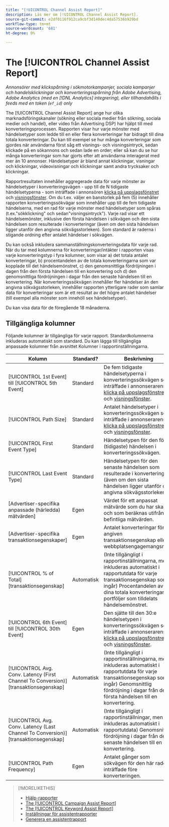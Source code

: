 ```yaml
---
title: "[!UICONTROL Channel Assist Report]"
description: Läs mer om [!UICONTROL Channel Assist Report].
source-git-commit: e2df0116f912ca9cbf3d140dec4da57536b929bd
workflow-type: tm+mt
source-wordcount: '681'
ht-degree: 0%

---
```


# The [!UICONTROL Channel Assist Report]

*Annonsörer med klickspårning i sökmotorkampanjer, sociala kampanjer och handelsklickningar och konverteringsspårning från Adobe Advertising, Adobe Analytics (med en [!DNL Analytics] integrering), eller tillhandahålls i feeds med en token (`ef_id`) only*

The [!UICONTROL Channel Assist Report] ange hur olika marknadsföringskanaler (sökning eller sociala medier från sökning, sociala medier och handel), eller video från Advertising DSP) har hjälpt till med konverteringsprocessen. Rapporten visar hur varje mönster med händelsetyper som ledde till en eller flera konverteringar har bidragit till dina totala konverteringar. Du kan till exempel se hur många konverteringar som gjordes när användarna först såg ett visnings- och visningsintryck, sedan klickade på en sökannons och sedan lade en order; eller så kan du se hur många konverteringar som har gjorts efter att användarna interagerat med mer än 10 annonser. Händelsetyper är bland annat klickningar, visningar och klickningar, videovisningar och klickningar samt andra trycksaker och klickningar. <!-- [DSP metrics may show up as "Other Path Length (<length>)" or empty; we're supposed to fill in more values for DSP at some point.] -->

Rapportresultaten innehåller aggregerade data för varje mönster av händelsetyper i konverteringsvägen - upp till de N tidigaste händelsetyperna - som inträffade i annonsören [klicka på uppslagsfönstret](/help/search-social-commerce/glossary.md#c-d) och [visningsfönster](/help/search-social-commerce/glossary.md#i-j). Om du t.ex. väljer en banstorlek på fem (5) innehåller rapporten konverteringssökvägar som innehåller upp till de fem tidigaste händelserna, med en rad för varje mönster med händelsetyper som spåras (t.ex.&quot;sökklickning&quot; och sedan&quot;visningsintryck&quot;). Varje rad visar ett händelsemönster, inklusive den första händelsen i sökvägen och den sista händelsen som resulterade i konverteringar (även om den sista händelsen ligger utanför den angivna sökvägsstorleken). Som standard är raderna i stigande ordning efter antalet händelser i sökvägen.

Du kan också inkludera sammanställningskonverteringsdata för varje rad. När du tar med kolumnerna för konverteringar/intäkter i rapporten visas varje konverteringstyp i fyra kolumner, som visar a) det totala antalet konverteringar, b) procentandelen av de totala konverteringarna som var kopplade till det händelsemönstret, c) den genomsnittliga fördröjningen i dagen från den första händelsen till en konvertering och d) den genomsnittliga fördröjningen i dagar från den senaste händelsen till en konvertering. När konverteringssökvägen innehåller fler händelser än den angivna sökvägsstorleken, innehåller rapporten ytterligare rader som samlar data för konverteringar som är ett resultat av det högre antalet händelser (till exempel alla mönster som innehöll sex händelsetyper).

Du kan visa data för de föregående 18 månaderna.

## Tillgängliga kolumner

Följande kolumner är tillgängliga för varje rapport. Standardkolumnerna inkluderas automatiskt som standard. Du kan lägga till tillgängliga anpassade kolumner från avsnittet Kolumner i rapportinställningarna.

| Kolumn | Standard? | Beskrivning |
| ---- | ---- | ---- |
| [!UICONTROL 1st Event] till [!UICONTROL 5th Event] | Standard | De fem tidigaste händelsetyperna i konverteringssökvägen som inträffade i annonserarens [klicka på uppslagsfönstret](/help/search-social-commerce/glossary.md#c-d) och [visningsfönster](/help/search-social-commerce/glossary.md#i-j). |
| [!UICONTROL Path Size] | Standard | Antalet händelsetyper i konverteringssökvägen som inträffade i annonserarens [klicka på uppslagsfönstret](/help/search-social-commerce/glossary.md#c-d) och [visningsfönster](/help/search-social-commerce/glossary.md#i-j). |
| [!UICONTROL First Event Type] | Standard | Händelsetypen för den första (tidigaste) händelsen i konverteringssökvägen. |
| [!UICONTROL Last Event Type] | Standard | Händelsetypen för den senaste händelsen som resulterade i konverteringar (även om den sista händelsen ligger utanför den angivna sökvägsstorleken). |
| \[Advertiser-specifika anpassade (härledda) mätvärden\] | Egen | Värdet för ett anpassat mätvärde som du har skapat och som beräknas utifrån befintliga mätvärden. |
| \[Advertiser-specifika transaktionsegenskaper\] | Egen | Antalet konverteringar för en angiven transaktionsegenskap eller webbplatsengagemangsmått. |
| [!UICONTROL % of Total] \[transaktionsegenskap\] | Automatisk | (Inte tillgängligt i rapportinställningarna, men inkluderas automatiskt i rapportutdata för varje transaktionsegenskap som ingår) Procentandelen av dina totala konverteringar för portföljer som tilldelats händelsemönstret. |
| [!UICONTROL 6th Event] till [!UICONTROL 30th Event] | Egen | Den sjätte till den 30:e händelsetypen i konverteringssökvägen som inträffade i annonserarens [klicka på uppslagsfönstret](/help/search-social-commerce/glossary.md#c-d) och [visningsfönster](/help/search-social-commerce/glossary.md#i-j). |
| [!UICONTROL Avg. Conv. Latency (First Channel To Conversion)] \[transaktionsegenskap\] | Automatisk | (Inte tillgängligt i rapportinställningarna, men inkluderas automatiskt i rapportutdata för varje transaktionsegenskap som ingår) Genomsnittlig fördröjning i dagar från den första händelsen till en konvertering. |
| [!UICONTROL Avg. Conv. Latency (Last Channel To Conversion)] \[transaktionsegenskap\] | Automatisk | (Inte tillgängligt i rapportinställningar, men inkluderas automatiskt i rapportutdata) Genomsnittlig fördröjning i dagar från den senaste händelsen till en konvertering. |
| [!UICONTROL Path Frequency] | Egen | Antalet gånger som sökvägen för den här raden inträffade före konverteringen. |

<table style="table-layout:auto">

>[!MORELIKETHIS]
>
>* [Hjälp-rapporter](assist-report-about.md)
>* [The [!UICONTROL Campaign Assist Report]](campaign-assist-report.md)
>* [The [!UICONTROL Keyword Assist Report]](keyword-assist-report.md)
>* [Inställningar för assistentrapporter](assist-report-settings.md)
>* [Generera en assistentrapport](assist-report-generate.md)
